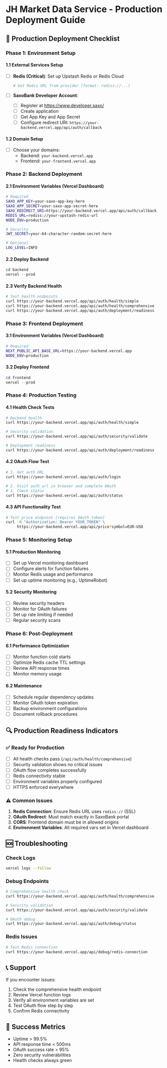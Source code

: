# JH Market Data Service - Production Deployment Guide

## 🚀 Production Deployment Checklist

### Phase 1: Environment Setup

#### 1.1 External Services Setup
- [ ] **Redis (Critical)**: Set up Upstash Redis or Redis Cloud
  ```bash
  # Get Redis URL from provider (format: rediss://...)
  ```

- [ ] **SaxoBank Developer Account**: 
  - [ ] Register at https://www.developer.saxo/
  - [ ] Create application
  - [ ] Get App Key and App Secret
  - [ ] Configure redirect URI: `https://your-backend.vercel.app/api/auth/callback`

#### 1.2 Domain Setup
- [ ] Choose your domains:
  - Backend: `your-backend.vercel.app` 
  - Frontend: `your-frontend.vercel.app`

### Phase 2: Backend Deployment

#### 2.1 Environment Variables (Vercel Dashboard)
```bash
# Required
SAXO_APP_KEY=your-saxo-app-key-here
SAXO_APP_SECRET=your-saxo-app-secret-here
SAXO_REDIRECT_URI=https://your-backend.vercel.app/api/auth/callback
REDIS_URL=rediss://your-upstash-redis-url
NODE_ENV=production

# Security
JWT_SECRET=your-64-character-random-secret-here

# Optional
LOG_LEVEL=INFO
```

#### 2.2 Deploy Backend
```powershell
cd backend
vercel --prod
```

#### 2.3 Verify Backend Health
```bash
# Test health endpoints
curl https://your-backend.vercel.app/api/auth/health/simple
curl https://your-backend.vercel.app/api/auth/health/comprehensive
curl https://your-backend.vercel.app/api/auth/deployment/readiness
```

### Phase 3: Frontend Deployment

#### 3.1 Environment Variables (Vercel Dashboard)
```bash
# Required
NEXT_PUBLIC_API_BASE_URL=https://your-backend.vercel.app
NODE_ENV=production
```

#### 3.2 Deploy Frontend
```powershell
cd frontend
vercel --prod
```

### Phase 4: Production Testing

#### 4.1 Health Check Tests
```bash
# Backend health
curl https://your-backend.vercel.app/api/auth/health/simple

# Security validation
curl https://your-backend.vercel.app/api/auth/security/validate

# Deployment readiness
curl https://your-backend.vercel.app/api/auth/deployment/readiness
```

#### 4.2 OAuth Flow Test
```bash
# 1. Get auth URL
curl https://your-backend.vercel.app/api/auth/login

# 2. Visit auth_url in browser and complete OAuth
# 3. Check status
curl https://your-backend.vercel.app/api/auth/status
```

#### 4.3 API Functionality Test
```bash
# Test price endpoint (requires OAuth token)
curl -H "Authorization: Bearer YOUR_TOKEN" \
     https://your-backend.vercel.app/api/price?symbol=EUR-USD
```

### Phase 5: Monitoring Setup

#### 5.1 Production Monitoring
- [ ] Set up Vercel monitoring dashboard
- [ ] Configure alerts for function failures
- [ ] Monitor Redis usage and performance
- [ ] Set up uptime monitoring (e.g., UptimeRobot)

#### 5.2 Security Monitoring
- [ ] Review security headers
- [ ] Monitor for OAuth failures
- [ ] Set up rate limiting if needed
- [ ] Regular security scans

### Phase 6: Post-Deployment

#### 6.1 Performance Optimization
- [ ] Monitor function cold starts
- [ ] Optimize Redis cache TTL settings
- [ ] Review API response times
- [ ] Monitor memory usage

#### 6.2 Maintenance
- [ ] Schedule regular dependency updates
- [ ] Monitor OAuth token expiration
- [ ] Backup environment configurations
- [ ] Document rollback procedures

## 🔍 Production Readiness Indicators

### ✅ Ready for Production
- [ ] All health checks pass (`/api/auth/health/comprehensive`)
- [ ] Security validation shows no critical issues
- [ ] OAuth flow completes successfully
- [ ] Redis connectivity stable
- [ ] Environment variables properly configured
- [ ] HTTPS enforced everywhere

### ⚠️ Common Issues
1. **Redis Connection**: Ensure Redis URL uses `rediss://` (SSL)
2. **OAuth Redirect**: Must match exactly in SaxoBank portal
3. **CORS**: Frontend domain must be in allowed origins
4. **Environment Variables**: All required vars set in Vercel dashboard

## 🆘 Troubleshooting

### Check Logs
```bash
vercel logs --follow
```

### Debug Endpoints
```bash
# Comprehensive health check
curl https://your-backend.vercel.app/api/auth/health/comprehensive

# Security validation
curl https://your-backend.vercel.app/api/auth/security/validate

# OAuth debug
curl https://your-backend.vercel.app/api/auth/debug/status
```

### Redis Issues
```bash
# Test Redis connection
curl https://your-backend.vercel.app/api/debug/redis-connection
```

## 📞 Support

If you encounter issues:
1. Check the comprehensive health endpoint
2. Review Vercel function logs
3. Verify all environment variables are set
4. Test OAuth flow step by step
5. Confirm Redis connectivity

## 🎯 Success Metrics

- Uptime > 99.5%
- API response time < 500ms
- OAuth success rate > 95%
- Zero security vulnerabilities
- Health checks always green
